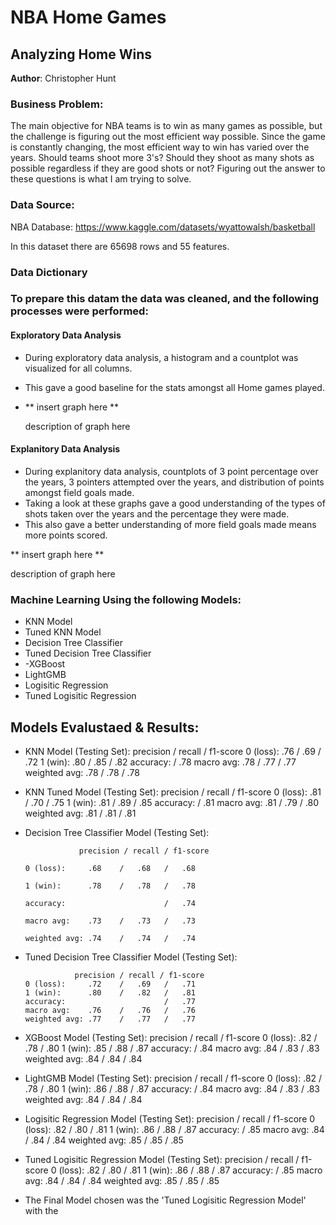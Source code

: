 # NBA Home Games
## Analyzing Home Wins

**Author**: Christopher Hunt

### Business Problem:

The main objective for NBA teams is to win as many games as possible, but the challenge is figuring out the most efficient way possible. Since the game is constantly changing, the most efficient way to win has varied over the years. Should teams shoot more 3's? Should they shoot as many shots as possible regardless if they are good shots or not? Figuring out the answer to these questions is what I am trying to solve.

### Data Source:

NBA Database: https://www.kaggle.com/datasets/wyattowalsh/basketball

In this dataset there are 65698 rows and 55 features.

### Data Dictionary


### To prepare this datam the data was cleaned, and the following processes were performed:

#### Exploratory Data Analysis

- During exploratory data analysis, a histogram and a countplot was visualized for all columns.
- This gave a good baseline for the stats amongst all Home games played.

- ** insert graph here **

  description of graph here

#### Explanitory Data Analysis

- During explanitory data analysis, countplots of 3 point percentage over the years, 3 pointers attempted over the years, and distribution of points amongst field goals made.
- Taking a look at these graphs gave a good understanding of the types of shots taken over the years and the percentage they were made.
- This also gave a better understanding of more field goals made means more points scored.

** insert graph here **

description of graph here

### Machine Learning Using the following Models:
  - KNN Model
  - Tuned KNN Model
  - Decision Tree Classifier
  - Tuned Decision Tree Classifier
  - -XGBoost
  - LightGMB
  - Logisitic Regression
  - Tuned Logisitic Regression

## Models Evalustaed & Results:
  - KNN Model (Testing Set):
               precision / recall / f1-score
    0 (loss):     .76    /   .69   /   .72
    1 (win):      .80    /   .85   /   .82
    accuracy:                      /   .78
    macro avg:    .78    /   .77   /   .77
    weighted avg: .78    /   .78   /   .78
  
  - KNN Tuned Model (Testing Set):
               precision / recall / f1-score
    0 (loss):     .81    /   .70   /   .75
    1 (win):      .81    /   .89   /   .85
    accuracy:                      /   .81
    macro avg:    .81    /   .79   /   .80
    weighted avg: .81    /   .81   /   .81

  - Decision Tree Classifier Model (Testing Set):
    
                    precision / recall / f1-score
    
        0 (loss):     .68    /   .68   /   .68
    
        1 (win):      .78    /   .78   /   .78
    
        accuracy:                      /   .74
    
        macro avg:    .73    /   .73   /   .73
    
        weighted avg: .74    /   .74   /   .74

  - Tuned Decision Tree Classifier Model (Testing Set):
    
                   precision / recall / f1-score
        0 (loss):     .72    /   .69   /   .71
        1 (win):      .80    /   .82   /   .81
        accuracy:                      /   .77
        macro avg:    .76    /   .76   /   .76
        weighted avg: .77    /   .77   /   .77

  - XGBoost Model (Testing Set):
               precision / recall / f1-score
    0 (loss):     .82    /   .78   /   .80
    1 (win):      .85    /   .88   /   .87
    accuracy:                      /   .84
    macro avg:    .84    /   .83   /   .83
    weighted avg: .84    /   .84   /   .84

  - LightGMB Model (Testing Set):
               precision / recall / f1-score
    0 (loss):     .82    /   .78   /   .80
    1 (win):      .86    /   .88   /   .87
    accuracy:                      /   .84
    macro avg:    .84    /   .83   /   .83
    weighted avg: .84    /   .84   /   .84

  - Logisitic Regression Model (Testing Set):
               precision / recall / f1-score
    0 (loss):     .82    /   .80   /   .81
    1 (win):      .86    /   .88   /   .87
    accuracy:                      /   .85
    macro avg:    .84    /   .84   /   .84
    weighted avg: .85    /   .85   /   .85

  - Tuned Logisitic Regression Model (Testing Set):
               precision / recall / f1-score
    0 (loss):     .82    /   .80   /   .81
    1 (win):      .86    /   .88   /   .87
    accuracy:                      /   .85
    macro avg:    .84    /   .84   /   .84
    weighted avg: .85    /   .85   /   .85

- The Final Model chosen was the 'Tuned Logisitic Regression Model' with the 
